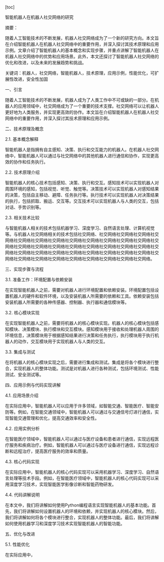 
[toc]                    
                
                
智能机器人在机器人社交网络的研究

摘要：

随着人工智能技术的不断发展，机器人社交网络成为了一个新的研究方向。本文旨在介绍智能机器人在机器人社交网络中的重要作用，并深入探讨其技术原理和应用示例。文章介绍了智能机器人的基本概念和实现步骤，并重点讲解了智能机器人在机器人社交网络中的优势和应用场景。此外，本文还探讨了智能机器人社交网络的优化和改进，以及未来的发展趋势和挑战。

关键词：机器人，社交网络，智能机器人，技术原理，应用示例，性能优化，可扩展性改进，安全性加固

一、引言

随着人工智能技术的不断发展，机器人成为了人类工作中不可或缺的一部分。在机器人的应用领域中，社交网络成为了一个重要的技术支撑。社交网络可以让机器人更好地为人类服务，并实现更高效的协作。本文旨在介绍智能机器人在机器人社交网络中的重要作用，并深入探讨其技术原理和应用示例。

二、技术原理及概念

2.1. 基本概念解释

智能机器人是指拥有自主感知、决策、执行和交互能力的机器人。在机器人社交网络中，智能机器人可以通过与社交网络中的其他机器人进行通信和协作，实现更高效的协作和任务执行。

2.2. 技术原理介绍

智能机器人的核心技术包括感知、决策、执行和交互。感知技术可以实现机器人对周围环境的感知，包括视觉、听觉、触觉等。决策技术可以实现机器人对感知结果的决策，包括自主移动、避障、任务执行等。执行技术可以实现机器人对决策结果的执行，包括抓取、搬运、交互等。交互技术可以实现机器人与人类的交互，包括对话、手势识别等。

2.3. 相关技术比较

与智能机器人相关的技术包括机器学习、深度学习、自然语言处理、计算机视觉等。与机器人社交网络相关的技术包括社交网络、社交网络社交网络社交网络社交网络社交网络社交网络社交网络社交网络社交网络社交网络社交网络社交网络社交网络社交网络社交网络社交网络社交网络社交网络社交网络社交网络社交网络社交网络社交网络社交网络社交网络社交网络社交网络社交网络社交网络社交网络社交网络社交网络社交网络社交网络社交网络社交网络社交网络社交网络社交网络。

三、实现步骤与流程

3.1. 准备工作：环境配置与依赖安装

在实现智能机器人之前，需要对机器人进行环境配置和依赖安装。环境配置包括设置机器人的硬件和软件环境，以及安装机器人所需要的依赖和工具。依赖安装包括安装机器人所需要的各种传感器、控制器、执行器和通信模块等。

3.2. 核心模块实现

在实现智能机器人之前，需要将机器人的核心模块实现。机器人的核心模块包括感知模块、决策模块、执行模块和交互模块。感知模块用于接收和处理机器人周围的环境信息，决策模块用于根据感知结果进行决策和任务执行，执行模块用于执行机器人的动作，交互模块用于实现机器人与人类的交互。

3.3. 集成与测试

在将机器人的核心模块实现之后，需要进行集成和测试。集成是将各个模块进行整合，实现机器人的整体功能。测试是对机器人进行各种测试，包括环境测试、性能测试、安全测试等。

四、应用示例与代码实现讲解

4.1. 应用场景介绍

在实际应用中，智能机器人可以应用于许多领域，如智能交通、智能医疗、智能安防等。例如，在智能交通领域中，智能机器人可以通过与交通信号灯进行通信，实现智能交通管理和优化，提高交通效率和安全性。

4.2. 应用实例分析

在智能医疗领域中，智能机器人可以通过与医疗设备和患者进行通信，实现远程医疗服务和疾病治疗。例如，智能机器人可以通过与医疗设备进行通信，实现远程诊断和远程治疗，提高医疗服务的效率和质量。

4.3. 核心代码实现

在实际应用中，智能机器人的核心代码实现可以采用机器学习、深度学习、自然语言处理等技术手段。例如，在智能医疗领域中，智能机器人的核心代码实现可以采用深度学习技术，实现智能医学影像诊断和智能药物研发。

4.4. 代码讲解说明

在本文中，我们将讲解如何使用Python编程语言实现智能机器人的基本功能。首先，我们将讲解如何设置机器人的环境和依赖，并实现机器人的核心模块。然后，我们将讲解如何将各个模块进行整合，实现机器人的整体功能。最后，我们将讲解如何使用机器学习和深度学习技术实现智能机器人的智能功能。

五、优化与改进

5.1. 性能优化

在实际应用中，

